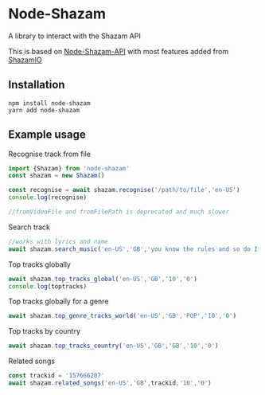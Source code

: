 # Node-Shazam
 A library to interact with the Shazam API

This is based on [Node-Shazam-API](https://github.com/asivery/node-shazam-api) with most features added from [ShazamIO](https://github.com/shazamio/ShazamIO)

## Installation
```
npm install node-shazam
yarn add node-shazam
```

## Example usage

Recognise track from file
```js
import {Shazam} from 'node-shazam'
const shazam = new Shazam()

const recognise = await shazam.recognise('/path/to/file','en-US')
console.log(recognise)

//fromVideoFile and fromFilePath is deprecated and much slower
```

Search track
```js
//works with lyrics and name
await shazam.search_music('en-US','GB','you know the rules and so do I','1','0')
```

Top tracks globally
```js
await shazam.top_tracks_global('en-US','GB','10','0')
console.log(toptracks)
```

Top tracks globally for a genre
```js
await shazam.top_genre_tracks_world('en-US','GB','POP','10','0')
```

Top tracks by country
```js
await shazam.top_tracks_country('en-US','GB','GB','10','0')
```

Related songs
```js
const trackid = '157666207'
await shazam.related_songs('en-US','GB',trackid,'10','0')
```

